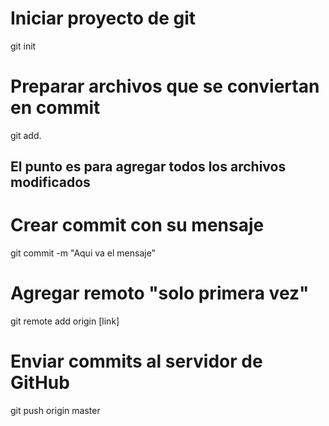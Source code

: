 # Iniciar proyecto de git
git init

# Preparar  archivos que se conviertan en commit
git add.
## El punto es para agregar todos los archivos modificados 

# Crear commit con su mensaje 
git commit -m "Aqui va el mensaje"

# Agregar remoto "solo primera vez"
git remote add origin [link]
# Enviar commits al servidor de GitHub
git push origin master